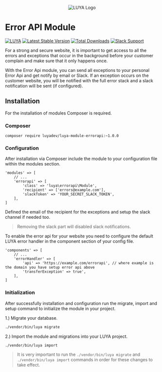 <p align="center">
  <img src="https://raw.githubusercontent.com/luyadev/luya/master/docs/logo/luya-logo-0.2x.png" alt="LUYA Logo"/>
</p>

# Error API Module

[![LUYA](https://img.shields.io/badge/Powered%20by-LUYA-brightgreen.svg)](https://luya.io)
[![Latest Stable Version](https://poser.pugx.org/luyadev/luya-module-errorapi/v/stable)](https://packagist.org/packages/luyadev/luya-module-errorapi)
[![Total Downloads](https://poser.pugx.org/luyadev/luya-module-errorapi/downloads)](https://packagist.org/packages/luyadev/luya-module-errorapi)
[![Slack Support](https://img.shields.io/badge/Slack-luyadev-yellowgreen.svg)](https://slack.luya.io/)

For a strong and secure website, it is important to get access to all the errors and exceptions that occur in the background before your customer complain and make sure that it only happens once.

With the Error Api module, you can send all exceptions to your personal Error Api and get notify by email or Slack. If an exception occurs on the customer website, you will be notified with the full error stack and a slack notification will be sent (if configured).

## Installation

For the installation of modules Composer is required.

### Composer

```
composer require luyadev/luya-module-errorapi:~1.0.0
```
### Configuration

After installation via Composer include the module to your configuration file within the modules section.

```
'modules' => [
    // ...
    'errorapi' => [
        'class' => 'luya\errorapi\Module',
        'recipient' => ['errors@example.com'],
        'slackToken' => 'YOUR_SECRET_SLACK_TOKEN',
    ],
]
```

Defined the email of the recipient for the exceptions and setup the slack channel if needed too.

> Removing the slack part will disabled slack notifications.

To enable the error api for your website you need to configure the default LUYA error handler in the component section of your config file.

```
'components' => [
    // ...
    'errorHandler' => [
        'api' => 'https://example.com/errorapi', // where example is the domain you have setup error api above
        'transferException' => true',
    ],
]
```

### Initialization

After successfully installation and configuration run the migrate, import and setup command to initialize the module in your project.

1.) Migrate your database.

```sh
./vendor/bin/luya migrate
```

2.) Import the module and migrations into your LUYA project.

```sh
./vendor/bin/luya import
```

> It is very important to run the `./vendor/bin/luya migrate` and `./vendor/bin/luya import` commands in order for these changes to take effect.
